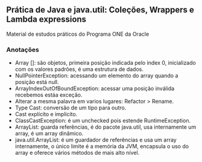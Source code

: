 ## Prática de Java e java.util: Coleções, Wrappers e Lambda expressions

Material de estudos práticos do Programa ONE da Oracle

### Anotações

* Array []:  são objetos, primeira posição indicada pelo index 0, inicializado com os valores padrões, é uma estrutura de dados.
* NullPointerException: acessando um elemento do array quando a posição está null.
* ArrayIndexOutOfBoundException: acessar uma posição inválida recebemos estáa exceção.
* Alterar a mesma palavra em varios lugares: Refactor > Rename.
* Type Cast: conversão de um tipo para outro.
* Cast explícito e implícito.
* ClassCastException: é um unchecked pois estende RuntimeException.
* ArrayList: guarda referências, é do pacote java.util, usa internamente um array, é um array dinâmico.
* java.util.ArrayList: é um guardador de referências e usa um array internamente, o único limite é a memória da JVM, encapsula o uso do array e oferece vários métodos de mais alto nível.